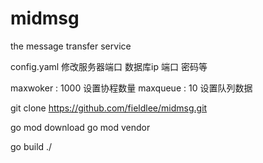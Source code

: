 # midmsg
the message transfer service

config.yaml 修改服务器端口 数据库ip 端口 密码等

maxwoker : 1000  设置协程数量
maxqueue : 10    设置队列数据


git clone https://github.com/fieldlee/midmsg.git

go mod download
go mod vendor

go build ./ 
